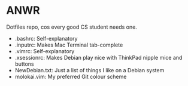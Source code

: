ANWR
=====
Dotfiles repo, cos every good CS student needs one.

* .bashrc:        Self-explanatory  
* .inputrc:       Makes Mac Terminal tab-complete  
* .vimrc:         Self-explanatory  
* .xsessionrc:    Makes Debian play nice with ThinkPad nipple mice and buttons  
* NewDebian.txt:  Just a list of things I like on a Debian system  
* molokai.vim:    My preferred Git colour scheme  
